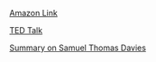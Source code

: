 [Amazon Link](https://www.amazon.com/Grit-Passion-Perseverance-Angela-Duckworth/dp/1501111108)

[TED Talk](https://youtu.be/H14bBuluwB8)

[Summary on Samuel Thomas Davies](https://www.samuelthomasdavies.com/book-summaries/psychology/grit/)

